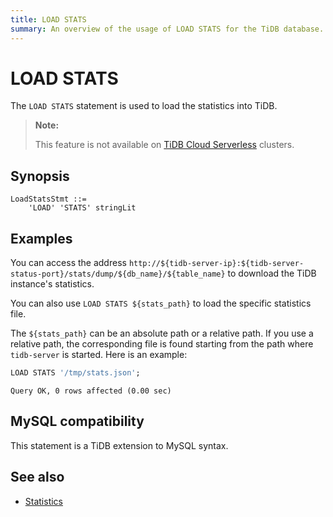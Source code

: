 ```yaml
---
title: LOAD STATS
summary: An overview of the usage of LOAD STATS for the TiDB database.
---
```


# LOAD STATS

The `LOAD STATS` statement is used to load the statistics into TiDB.

> **Note:**
>
> This feature is not available on [TiDB Cloud Serverless](https://docs.pingcap.com/tidbcloud/select-cluster-tier#tidb-cloud-serverless) clusters.

## Synopsis

```ebnf+diagram
LoadStatsStmt ::=
    'LOAD' 'STATS' stringLit
```

## Examples

You can access the address `http://${tidb-server-ip}:${tidb-server-status-port}/stats/dump/${db_name}/${table_name}` to download the TiDB instance's statistics.

You can also use `LOAD STATS ${stats_path}` to load the specific statistics file.

The `${stats_path}` can be an absolute path or a relative path. If you use a relative path, the corresponding file is found starting from the path where `tidb-server` is started. Here is an example:


```sql
LOAD STATS '/tmp/stats.json';
```

```
Query OK, 0 rows affected (0.00 sec)
```

## MySQL compatibility

This statement is a TiDB extension to MySQL syntax.

## See also

* [Statistics](/statistics.md)
